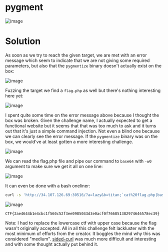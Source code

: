 # pygment

![image](https://github.com/LazyTitan33/CTF-Writeups/assets/80063008/c448d22f-aa87-43b8-b03b-234ccc0b70aa)

# Solution
As soon as we try to reach the given target, we are met with an error message which seem to indicate that we are not giving some required parameters, but also that the `pygmentize` binary doesn't actually exist on the box:  

![image](https://github.com/LazyTitan33/CTF-Writeups/assets/80063008/21b8136b-885a-4ffc-9b28-c1ee414ef697)

Fuzzing the target we find a `flag.php` as well but there's nothing interesting here yet:  

![image](https://github.com/LazyTitan33/CTF-Writeups/assets/80063008/70a9cc82-c348-41ce-8052-ee23555ddaeb)

I spent quite some time on the error message above because I thought the box was broken. Given the challenge name, I actually expected to get a functional website but it seems that that was too much to ask and it turns out that it's just a simple command injection. Not even a blind one because we can clearly see the error message. If the `pygmentize` binary was on the box, we would've at least gotten a more interesting challenge.  

![image](https://github.com/LazyTitan33/CTF-Writeups/assets/80063008/d4b9070b-1949-4ba2-8df2-576fc2bdcbcb)

We can read the flag.php file and pipe our command to `base64` with `-w0` argument to make sure we get it all on one line:  

![image](https://github.com/LazyTitan33/CTF-Writeups/assets/80063008/a4497a85-35b6-4681-8ba5-19fbfc42271d)

It can even be done with a bash oneliner:

```bash
curl -s 'http://34.107.126.69:30516/?a=lazy&b=titan;`cat%20flag.php|base64+-w0`'|grep -Eo '\b[A-Za-z0-9+/]{20,}{0,2}\b'|base64 -d 2>/dev/null|grep -io CTF{.*} --color=none|sed 's/ctf/CTF/g'
```
![image](https://github.com/LazyTitan33/CTF-Writeups/assets/80063008/1c9d65d5-9000-4c97-8239-d0c7767c8982)

`CTF{2ae4644b1e4cbc1f560c52f3ee0985043d3e0acf0f766851382974646578ec39}`

Note: I had to replace the lowercase ctf with upper case because the flag wasn't originally accepted. All in all this challenge felt lackluster with the most minimum of efforts from the creator. It boggles the mind why this was considered "medium". [sided-curl](https://github.com/LazyTitan33/CTF-Writeups/blob/main/Unbreakable-Individual-2024/sided-curl.md) was much more difficult and interesting and with some thought actually put behind it.
